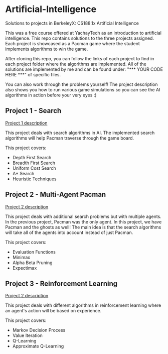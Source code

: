 # Artificial-Intelligence
Solutions to projects in BerkeleyX: CS188.1x Artificial Intelligence

This was a free course offered at YachayTech as an introduction to artificial intelligence. This repo contains solutions to the three projects assigned. Each project is showcased as a Pacman game where the student implements algorithms to win the game.

After cloning this repo, you can follow the links of each project to find in each project folder where the algorithms are implemented. All of the solutions are implemented by me and can be found under: "*** YOUR CODE HERE ***" of specific files.

You can also work through the problems yourself! The project description also shows you how to run various game simulations so you can see the AI algorithms in action before your very eyes :)

## Project 1 - Search

[Project 1 description](http://inst.eecs.berkeley.edu/~cs188/fa11/projects/search/search.html)

This project deals with search algorithms in AI. The implemented search algorithms will help Pacman traverse through the game board.

This project covers:
<ul>
<li>Depth First Search</li>
<li>Breadth First Search</li>
<li>Uniform Cost Search</li>
<li>A* Search</li>
<li>Heuristic Techniques</li>
</ul>

## Project 2 - Multi-Agent Pacman

[Project 2 description](http://inst.eecs.berkeley.edu/~cs188/fa11/projects/multiagent/multiagentProject.html)

This project deals with additional search problems but with multiple agents. In the previous project, Pacman was the only agent. In this project, we have Pacman and the ghosts as well! The main idea is that the search algorithms will take all of the agents into account instead of just Pacman.

This project covers:
<ul>
<li>Evaluation Functions</li>
<li>Minimax</li>
<li>Alpha Beta Pruning</li>
<li>Expectimax</li>
</ul>

## Project 3 - Reinforcement Learning

[Project 2 description](http://inst.eecs.berkeley.edu/~cs188/fa11/projects/reinforcement/reinforcement.html)

This project deals with different algorithms in reinforcement learning where an agent's action will be based on experience.

This project covers:  
<ul>
<li>Markov Decision Process</li>
<li>Value Iteration</li>
<li>Q-Learning</li>
<li>Approximate Q-Learning</li>
</ul>
